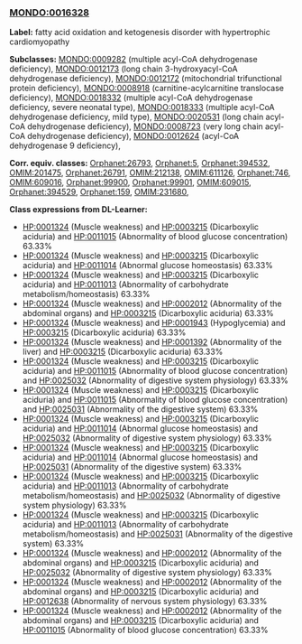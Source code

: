 
### [MONDO:0016328](http://purl.obolibrary.org/obo/MONDO_0016328)
**Label:** fatty acid oxidation and ketogenesis disorder with hypertrophic cardiomyopathy

**Subclasses:** [MONDO:0009282](http://purl.obolibrary.org/obo/MONDO_0009282) (multiple acyl-CoA dehydrogenase deficiency), [MONDO:0012173](http://purl.obolibrary.org/obo/MONDO_0012173) (long chain 3-hydroxyacyl-CoA dehydrogenase deficiency), [MONDO:0012172](http://purl.obolibrary.org/obo/MONDO_0012172) (mitochondrial trifunctional protein deficiency), [MONDO:0008918](http://purl.obolibrary.org/obo/MONDO_0008918) (carnitine-acylcarnitine translocase deficiency), [MONDO:0018332](http://purl.obolibrary.org/obo/MONDO_0018332) (multiple acyl-CoA dehydrogenase deficiency, severe neonatal type), [MONDO:0018333](http://purl.obolibrary.org/obo/MONDO_0018333) (multiple acyl-CoA dehydrogenase deficiency, mild type), [MONDO:0020531](http://purl.obolibrary.org/obo/MONDO_0020531) (long chain acyl-CoA dehydrogenase deficiency), [MONDO:0008723](http://purl.obolibrary.org/obo/MONDO_0008723) (very long chain acyl-CoA dehydrogenase deficiency), [MONDO:0012624](http://purl.obolibrary.org/obo/MONDO_0012624) (acyl-CoA dehydrogenase 9 deficiency), 

**Corr. equiv. classes:** [Orphanet:26793](http://www.orpha.net/ORDO/Orphanet_26793), [Orphanet:5](http://www.orpha.net/ORDO/Orphanet_5), [Orphanet:394532](http://www.orpha.net/ORDO/Orphanet_394532), [OMIM:201475](http://purl.obolibrary.org/obo/OMIM_201475), [Orphanet:26791](http://www.orpha.net/ORDO/Orphanet_26791), [OMIM:212138](http://purl.obolibrary.org/obo/OMIM_212138), [OMIM:611126](http://purl.obolibrary.org/obo/OMIM_611126), [Orphanet:746](http://www.orpha.net/ORDO/Orphanet_746), [OMIM:609016](http://purl.obolibrary.org/obo/OMIM_609016), [Orphanet:99900](http://www.orpha.net/ORDO/Orphanet_99900), [Orphanet:99901](http://www.orpha.net/ORDO/Orphanet_99901), [OMIM:609015](http://purl.obolibrary.org/obo/OMIM_609015), [Orphanet:394529](http://www.orpha.net/ORDO/Orphanet_394529), [Orphanet:159](http://www.orpha.net/ORDO/Orphanet_159), [OMIM:231680](http://purl.obolibrary.org/obo/OMIM_231680), 

**Class expressions from DL-Learner:**

- [HP:0001324](http://purl.obolibrary.org/obo/HP_0001324) (Muscle weakness) and [HP:0003215](http://purl.obolibrary.org/obo/HP_0003215) (Dicarboxylic aciduria) and [HP:0011015](http://purl.obolibrary.org/obo/HP_0011015) (Abnormality of blood glucose concentration) 63.33%
- [HP:0001324](http://purl.obolibrary.org/obo/HP_0001324) (Muscle weakness) and [HP:0003215](http://purl.obolibrary.org/obo/HP_0003215) (Dicarboxylic aciduria) and [HP:0011014](http://purl.obolibrary.org/obo/HP_0011014) (Abnormal glucose homeostasis) 63.33%
- [HP:0001324](http://purl.obolibrary.org/obo/HP_0001324) (Muscle weakness) and [HP:0003215](http://purl.obolibrary.org/obo/HP_0003215) (Dicarboxylic aciduria) and [HP:0011013](http://purl.obolibrary.org/obo/HP_0011013) (Abnormality of carbohydrate metabolism/homeostasis) 63.33%
- [HP:0001324](http://purl.obolibrary.org/obo/HP_0001324) (Muscle weakness) and [HP:0002012](http://purl.obolibrary.org/obo/HP_0002012) (Abnormality of the abdominal organs) and [HP:0003215](http://purl.obolibrary.org/obo/HP_0003215) (Dicarboxylic aciduria) 63.33%
- [HP:0001324](http://purl.obolibrary.org/obo/HP_0001324) (Muscle weakness) and [HP:0001943](http://purl.obolibrary.org/obo/HP_0001943) (Hypoglycemia) and [HP:0003215](http://purl.obolibrary.org/obo/HP_0003215) (Dicarboxylic aciduria) 63.33%
- [HP:0001324](http://purl.obolibrary.org/obo/HP_0001324) (Muscle weakness) and [HP:0001392](http://purl.obolibrary.org/obo/HP_0001392) (Abnormality of the liver) and [HP:0003215](http://purl.obolibrary.org/obo/HP_0003215) (Dicarboxylic aciduria) 63.33%
- [HP:0001324](http://purl.obolibrary.org/obo/HP_0001324) (Muscle weakness) and [HP:0003215](http://purl.obolibrary.org/obo/HP_0003215) (Dicarboxylic aciduria) and [HP:0011015](http://purl.obolibrary.org/obo/HP_0011015) (Abnormality of blood glucose concentration) and [HP:0025032](http://purl.obolibrary.org/obo/HP_0025032) (Abnormality of digestive system physiology) 63.33%
- [HP:0001324](http://purl.obolibrary.org/obo/HP_0001324) (Muscle weakness) and [HP:0003215](http://purl.obolibrary.org/obo/HP_0003215) (Dicarboxylic aciduria) and [HP:0011015](http://purl.obolibrary.org/obo/HP_0011015) (Abnormality of blood glucose concentration) and [HP:0025031](http://purl.obolibrary.org/obo/HP_0025031) (Abnormality of the digestive system) 63.33%
- [HP:0001324](http://purl.obolibrary.org/obo/HP_0001324) (Muscle weakness) and [HP:0003215](http://purl.obolibrary.org/obo/HP_0003215) (Dicarboxylic aciduria) and [HP:0011014](http://purl.obolibrary.org/obo/HP_0011014) (Abnormal glucose homeostasis) and [HP:0025032](http://purl.obolibrary.org/obo/HP_0025032) (Abnormality of digestive system physiology) 63.33%
- [HP:0001324](http://purl.obolibrary.org/obo/HP_0001324) (Muscle weakness) and [HP:0003215](http://purl.obolibrary.org/obo/HP_0003215) (Dicarboxylic aciduria) and [HP:0011014](http://purl.obolibrary.org/obo/HP_0011014) (Abnormal glucose homeostasis) and [HP:0025031](http://purl.obolibrary.org/obo/HP_0025031) (Abnormality of the digestive system) 63.33%
- [HP:0001324](http://purl.obolibrary.org/obo/HP_0001324) (Muscle weakness) and [HP:0003215](http://purl.obolibrary.org/obo/HP_0003215) (Dicarboxylic aciduria) and [HP:0011013](http://purl.obolibrary.org/obo/HP_0011013) (Abnormality of carbohydrate metabolism/homeostasis) and [HP:0025032](http://purl.obolibrary.org/obo/HP_0025032) (Abnormality of digestive system physiology) 63.33%
- [HP:0001324](http://purl.obolibrary.org/obo/HP_0001324) (Muscle weakness) and [HP:0003215](http://purl.obolibrary.org/obo/HP_0003215) (Dicarboxylic aciduria) and [HP:0011013](http://purl.obolibrary.org/obo/HP_0011013) (Abnormality of carbohydrate metabolism/homeostasis) and [HP:0025031](http://purl.obolibrary.org/obo/HP_0025031) (Abnormality of the digestive system) 63.33%
- [HP:0001324](http://purl.obolibrary.org/obo/HP_0001324) (Muscle weakness) and [HP:0002012](http://purl.obolibrary.org/obo/HP_0002012) (Abnormality of the abdominal organs) and [HP:0003215](http://purl.obolibrary.org/obo/HP_0003215) (Dicarboxylic aciduria) and [HP:0025032](http://purl.obolibrary.org/obo/HP_0025032) (Abnormality of digestive system physiology) 63.33%
- [HP:0001324](http://purl.obolibrary.org/obo/HP_0001324) (Muscle weakness) and [HP:0002012](http://purl.obolibrary.org/obo/HP_0002012) (Abnormality of the abdominal organs) and [HP:0003215](http://purl.obolibrary.org/obo/HP_0003215) (Dicarboxylic aciduria) and [HP:0012638](http://purl.obolibrary.org/obo/HP_0012638) (Abnormality of nervous system physiology) 63.33%
- [HP:0001324](http://purl.obolibrary.org/obo/HP_0001324) (Muscle weakness) and [HP:0002012](http://purl.obolibrary.org/obo/HP_0002012) (Abnormality of the abdominal organs) and [HP:0003215](http://purl.obolibrary.org/obo/HP_0003215) (Dicarboxylic aciduria) and [HP:0011015](http://purl.obolibrary.org/obo/HP_0011015) (Abnormality of blood glucose concentration) 63.33%


